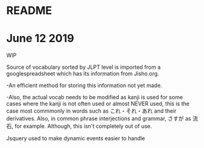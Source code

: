 #     README   #

# June 12 2019 #
WIP

Source of vocabulary sorted by JLPT level is imported from a googlespreadsheet which has its information from Jisho.org.

-An efficient method for storing this information not yet made.

-Also, the actual vocab needs to be modified as kanji is used for some cases where the kanji is not often used or almost NEVER used, this is the case most commmonly in words such as これ・それ・あれ and their derivatives. Also, in common phrase interjections and grammar, さすが as 流石, for example. Although, this isn't completely out of use. 



Jsquery used to make dynamic events easier to handle
